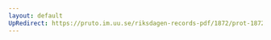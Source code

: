 ```yaml
---
layout: default
UpRedirect: https://pruto.im.uu.se/riksdagen-records-pdf/1872/prot-1872--fk--224/prot-1872--fk--224_003.pdf
---
```

